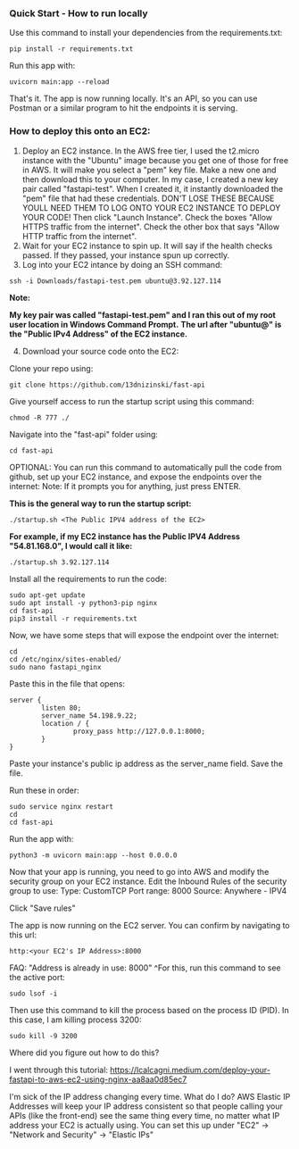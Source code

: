 ### Quick Start - How to run locally

Use this command to install your dependencies from the requirements.txt:
```
pip install -r requirements.txt
```

Run this app with:
```
uvicorn main:app --reload
```
That's it. The app is now running locally. It's an API, so you can use Postman or a similar program to hit the endpoints it is serving.

### How to deploy this onto an EC2:
1. Deploy an EC2 instance. In the AWS free tier, I used the t2.micro instance with the "Ubuntu" image because you get one of those for free in AWS. It will make you select a "pem" key file. Make a new one and then download this to your computer. In my case, I created a new key pair called "fastapi-test". When I created it, it instantly downloaded the "pem" file that had these credentials. DON'T LOSE THESE BECAUSE YOULL NEED THEM TO LOG ONTO YOUR EC2 INSTANCE TO DEPLOY YOUR CODE! Then click "Launch Instance". Check the boxes "Allow HTTPS traffic from the internet". Check the other box that says "Allow HTTP traffic from the internet".
2. Wait for your EC2 instance to spin up. It will say if the health checks passed. If they passed, your instance spun up correctly.
3. Log into your EC2 intance by doing an SSH command:
```
ssh -i Downloads/fastapi-test.pem ubuntu@3.92.127.114
```
__Note:__

__My key pair was called "fastapi-test.pem" and I ran this out of my root user location in Windows Command Prompt.__
__The url after "ubuntu@" is the "Public IPv4 Address" of the EC2 instance.__

4. Download your source code onto the EC2:

Clone your repo using:
```
git clone https://github.com/13dnizinski/fast-api
```

Give yourself access to run the startup script using this command:
```
chmod -R 777 ./
```

Navigate into the "fast-api" folder using:
```
cd fast-api
```

OPTIONAL: You can run this command to automatically pull the code from github, set up your EC2 instance, and expose the endpoints over the internet:
Note: If it prompts you for anything, just press ENTER.

__This is the general way to run the startup script:__
```
./startup.sh <The Public IPV4 address of the EC2>
```
__For example, if my EC2 instance has the Public IPV4 Address "54.81.168.0", I would call it like:__
```
./startup.sh 3.92.127.114
```








Install all the requirements to run the code:
```
sudo apt-get update
sudo apt install -y python3-pip nginx
cd fast-api
pip3 install -r requirements.txt
```

Now, we have some steps that will expose the endpoint over the internet:
```
cd
cd /etc/nginx/sites-enabled/
sudo nano fastapi_nginx
```

Paste this in the file that opens:
```
server {
        listen 80;
        server_name 54.198.9.22;
        location / {
                proxy_pass http://127.0.0.1:8000;
        }
}
```

Paste your instance's public ip address as the server_name field. Save the file.

Run these in order:
```
sudo service nginx restart
cd
cd fast-api
```

Run the app with:
```
python3 -m uvicorn main:app --host 0.0.0.0
```

Now that your app is running, you need to go into AWS and modify the security group on your EC2 instance. Edit the Inbound Rules of the security group to use:
Type: CustomTCP
Port range: 8000 
Source: Anywhere - IPV4

Click "Save rules"


The app is now running on the EC2 server. You can confirm by navigating to this url:
```
http:<your EC2's IP Address>:8000
```



FAQ:
"Address is already in use: 8000"
^For this, run this command to see the active port:
```
sudo lsof -i
```

Then use this command to kill the process based on the process ID (PID). In this case, I am killing process 3200:
```
sudo kill -9 3200
```

Where did you figure out how to do this?

I went through this tutorial:
https://lcalcagni.medium.com/deploy-your-fastapi-to-aws-ec2-using-nginx-aa8aa0d85ec7

I'm sick of the IP address changing every time. What do I do?
AWS Elastic IP Addresses will keep your IP address consistent so that people calling your APIs (like the front-end) see the same thing every time, no matter what IP address your EC2 is actually using.
You can set this up under "EC2" -> "Network and Security" -> "Elastic IPs"